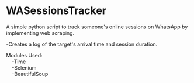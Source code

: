 # WASessionsTracker
A simple python script to track someone's online sessions on WhatsApp by implementing web scraping.

-Creates a log of the target's arrival time and session duration.

Modules Used:<br>
&nbsp; &nbsp; -Time <br>
&nbsp; &nbsp; -Selenium <br>
&nbsp; &nbsp; -BeautifulSoup
